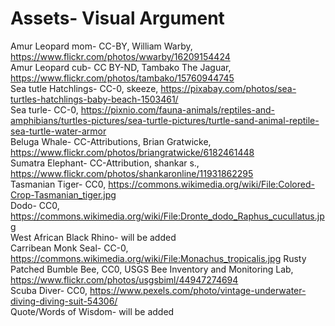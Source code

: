 <h1> Assets- Visual Argument </h1> 


Amur Leopard mom-  CC-BY, William Warby,  https://www.flickr.com/photos/wwarby/16209154424 
<br/>
Amur Leopard cub- CC BY-ND, Tambako The Jaguar,  https://www.flickr.com/photos/tambako/15760944745
<br/>
Sea tutle Hatchlings- CC-0, skeeze,  https://pixabay.com/photos/sea-turtles-hatchlings-baby-beach-1503461/
<br/>
Sea turle- CC-0, https://pixnio.com/fauna-animals/reptiles-and-amphibians/turtles-pictures/sea-turtle-pictures/turtle-sand-animal-reptile-sea-turtle-water-armor
<br/>
Beluga Whale- CC-Attributions, Brian Gratwicke, https://www.flickr.com/photos/briangratwicke/6182461448 
<br/>
Sumatra Elephant- CC-Attribution, shankar s., https://www.flickr.com/photos/shankaronline/11931862295 
<br/>
Tasmanian Tiger- CC0, https://commons.wikimedia.org/wiki/File:Colored-Crop-Tasmanian_tiger.jpg
<br/>
Dodo- CC0, https://commons.wikimedia.org/wiki/File:Dronte_dodo_Raphus_cucullatus.jpg
<br/>
West African Black Rhino- will be added
<br/>
Carribean Monk Seal- CC-0, https://commons.wikimedia.org/wiki/File:Monachus_tropicalis.jpg
Rusty Patched Bumble Bee, CC0,  USGS Bee Inventory and Monitoring Lab, https://www.flickr.com/photos/usgsbiml/44947274694
<br/>
Scuba Diver- CC0, https://www.pexels.com/photo/vintage-underwater-diving-diving-suit-54306/
<br/>
Quote/Words of Wisdom- will be added
